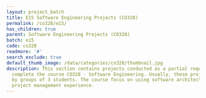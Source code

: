 ```yaml
---
layout: project_batch
title: E15 Software Engineering Projects (CO328)
permalink: /co328/e15/
has_children: true
parent: Software Engineering Projects (CO328)
batch: e15
code: co328
readmore: '#'
search_exclude: true
default_thumb_image: /data/categories/co328/thumbnail.jpg
description: This section contains projects conducted as a partial requirement to
  complete the course CO328 - Software Engineering. Usually, these projects are conducted
  by groups of 3 students. The course focus on using software architectures and software
  project management experience.
---
```

